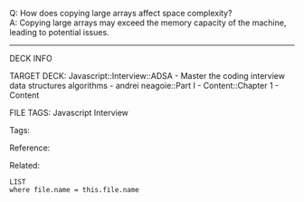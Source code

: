 Q: How does copying large arrays affect space complexity?  
A: Copying large arrays may exceed the memory capacity of the machine, leading to potential issues.
<!--ID: 1690027055438-->

---

DECK INFO

TARGET DECK: Javascript::Interview::ADSA - Master the coding interview data structures algorithms - andrei neagoie::Part I - Content::Chapter 1 - Content

FILE TAGS: Javascript Interview

Tags:

Reference:

Related:

```dataview
LIST
where file.name = this.file.name
```
